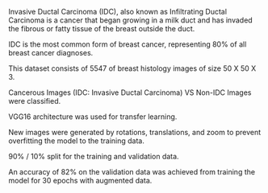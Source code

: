 Invasive Ductal Carcinoma (IDC), also known as Infiltrating Ductal Carcinoma is a cancer that began growing in a milk duct and has invaded the fibrous or fatty tissue of the breast outside the duct.

IDC is the most common form of breast cancer, representing 80% of all breast cancer diagnoses.

This dataset consists of 5547 of breast histology images of size 50 X 50 X 3.

Cancerous Images (IDC: Invasive Ductal Carcinoma) VS Non-IDC Images were classified.

VGG16 architecture was used for transfer learning. 

New images were generated by rotations, translations, and zoom to prevent overfitting the model to the training data.

90% / 10% split for the training and validation data. 

An accuracy of 82% on the validation data was achieved from training the model for 30 epochs with augmented data.
